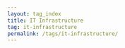 ```yaml
---
layout: tag_index
title: IT Infrastructure
tag: it-infrastructure
permalink: /tags/it-infrastructure/
---
```


